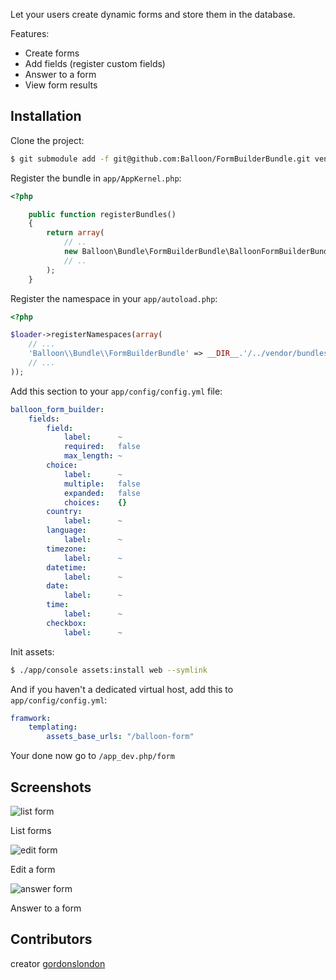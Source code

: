 Let your users create dynamic forms and store them in the database.

Features:

- Create forms
- Add fields (register custom fields)
- Answer to a form
- View form results

## Installation

Clone the project:

```bash
$ git submodule add -f git@github.com:Balloon/FormBuilderBundle.git vendor/bundles/Balloon/Bundle/FormBuilderBundle
```

Register the bundle in `app/AppKernel.php`:

```php
<?php

    public function registerBundles()
    {
        return array(
            // ..
            new Balloon\Bundle\FormBuilderBundle\BalloonFormBuilderBundle(),
            // ..
        );
    }
```

Register the namespace in your `app/autoload.php`:

```php
<?php

$loader->registerNamespaces(array(
    // ...
    'Balloon\\Bundle\\FormBuilderBundle' => __DIR__.'/../vendor/bundles',
    // ...
));
```

Add this section to your `app/config/config.yml` file:

```yaml
balloon_form_builder:
    fields:
        field:
            label:      ~
            required:   false
            max_length: ~
        choice:
            label:      ~
            multiple:   false
            expanded:   false
            choices:    {}
        country:
            label:      ~
        language:
            label:      ~
        timezone:
            label:      ~
        datetime:
            label:      ~
        date:
            label:      ~
        time:
            label:      ~
        checkbox:
            label:      ~
```

Init assets:

```bash
$ ./app/console assets:install web --symlink
```

And if you haven't a dedicated virtual host, add this to `app/config/config.yml`:

```yaml
framwork:
    templating:
        assets_base_urls: "/balloon-form"
```

Your done now go to `/app_dev.php/form`

## Screenshots

![list form](https://github.com/Balloon/FormBuilderBundle/raw/master/Resources/doc/list.png)
<p>List forms</p>


![edit form](https://github.com/Balloon/FormBuilderBundle/raw/master/Resources/doc/edit.png)
<p>Edit a form</p>

![answer form](https://github.com/Balloon/FormBuilderBundle/raw/master/Resources/doc/answer.png)
<p>Answer to a form</p>

## Contributors

creator [gordonslondon](http://github.com/gordonslondon)
